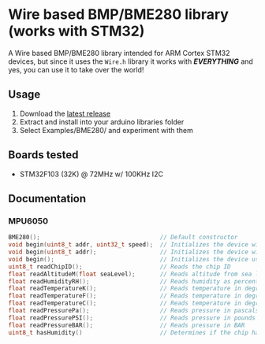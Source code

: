# Wire based BMP/BME280 library (works with STM32)
A Wire based BMP/BME280 library intended for ARM Cortex STM32 devices, but since it uses the `Wire.h` library it works with ***EVERYTHING*** and yes, you can use it to take over the world!
## Usage
 1. Download the [latest release](https://github.com/abc123me/Wire_Based_BME280/releases)
 2. Extract and install into your arduino libraries folder
 3. Select Examples/BME280/ and experiment with them
## Boards tested
 - STM32F103 (32K) @ 72MHz w/ 100KHz I2C
## Documentation
### MPU6050
```c
BME280();                                  // Default constructor
void begin(uint8_t addr, uint32_t speed);  // Initializes the device with a custom clock speed & address
void begin(uint8_t addr);                  // Initializes the device with a custom address @ 100KHz
void begin();                              // Initializes the device using address 0x76 @ 100KHz
uint8_t readChipID();                      // Reads the chip ID
float readAltitudeM(float seaLevel);       // Reads altitude from sea level
float readHumidityRH();                    // Reads humidity as percent relative humidity
float readTemperatureK();                  // Reads temperature in degrees kelvin
float readTemperatureF();                  // Reads temperature in degrees farenheit
float readTemperatureC();                  // Reads temperature in degrees celcius
float readPressurePa();                    // Reads pressure in pascals
float readPressurePSI();                   // Reads pressure in pounds per square inch
float readPressureBAR();                   // Reads pressure in BAR
uint8_t hasHumidity()                      // Determines if the chip has a humidity sensor 
```
